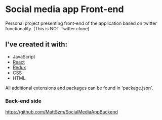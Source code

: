 # Social media app Front-end
Personal project presenting front-end of the application based on twitter functionality. 
(This is NOT Twitter clone)

##  I've created it with:
 * JavaScript
 * [React][reactlink]
 * [Redux][reduxlink]
 * CSS
 * HTML
 
  All additional extensions and packages can be found in 'package.json'.
 
 
 
 ### Back-end side
   https://github.com/MattSzm/SocialMediaAppBackend
 
 [reactlink]:https://reactjs.org/
 [reduxlink]:https://redux.js.org/